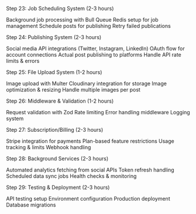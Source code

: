 Step 23: Job Scheduling System (2-3 hours)

Background job processing with Bull Queue
Redis setup for job management
Schedule posts for publishing
Retry failed publications

Step 24: Publishing System (2-3 hours)

Social media API integrations (Twitter, Instagram, LinkedIn)
OAuth flow for account connections
Actual post publishing to platforms
Handle API rate limits & errors

Step 25: File Upload System (1-2 hours)

Image upload with Multer
Cloudinary integration for storage
Image optimization & resizing
Handle multiple images per post

Step 26: Middleware & Validation (1-2 hours)

Request validation with Zod
Rate limiting
Error handling middleware
Logging system

Step 27: Subscription/Billing (2-3 hours)

Stripe integration for payments
Plan-based feature restrictions
Usage tracking & limits
Webhook handling

Step 28: Background Services (2-3 hours)

Automated analytics fetching from social APIs
Token refresh handling
Scheduled data sync jobs
Health checks & monitoring

Step 29: Testing & Deployment (2-3 hours)

API testing setup
Environment configuration
Production deployment
Database migrations